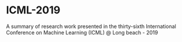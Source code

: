 # ICML-2019
A summary of research work presented in the thirty-sixth International Conference on Machine Learning (ICML) @ Long beach - 2019
